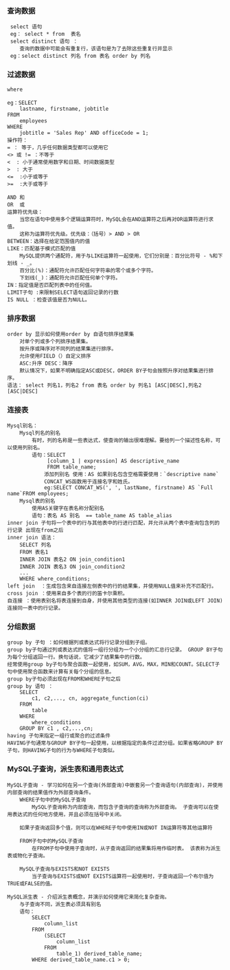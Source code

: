  ### 查询数据
     select 语句
     eg： select * from  表名
     select distinct 语句 ：
        查询的数据中可能会有重复行，该语句是为了去除这些重复行并显示
     eg：select distinct 列名 from 表名 order by 列名
### 过滤数据

    where
   
    eg：SELECT 
        lastname, firstname, jobtitle
    FROM
        employees
    WHERE
        jobtitle = 'Sales Rep' AND officeCode = 1;
    操作符：
    = ： 等于，几乎任何数据类型都可以使用它
    <> 或 != ：不等于
    <  : 小于通常使用数字和日期、时间数据类型
    >  : 大于
    <=  :小于或等于
    >=  :大于或等于
    
    AND 和 
    OR  或
    运算符优先级：
        当您在语句中使用多个逻辑运算符时，MySQL会在AND运算符之后再对OR运算符进行求值。
        这称为运算符优先级。优先级：（括号）> AND > OR
    BETWEEN：选择在给定范围值内的值
    LIKE：匹配基于模式匹配的值
        MySQL提供两个通配符，用于与LIKE运算符一起使用，它们分别是：百分比符号 - %和下划线 - _。
        百分比(%)：通配符允许匹配任何字符串的零个或多个字符。
        下划线(_)：通配符允许匹配任何单个字符。
    IN：指定值是否匹配列表中的任何值。
    LIMIT子句 :来限制SELECT语句返回记录的行数
    IS NULL ：检查该值是否为NULL。
### 排序数据
    order by 显示如何使用order by 自语句排序结果集
        对单个列或多个列排序结果集。
        按升序或降序对不同列的结果集进行排序。
        允许使用FIELD（）自定义排序
        ASC:升序 DESC：降序
        默认情况下，如果不明确指定ASC或DESC，ORDER BY子句会按照升序对结果集进行排序。
    语法： select 列名1，列名2 from 表名 order by 列名1 [ASC|DESC],列名2 [ASC|DESC]
### 连接表
    Mysql别名：
        Mysql列名的别名
            有时，列的名称是一些表达式，使查询的输出很难理解。要给列一个描述性名称，可以使用列别名。
            语句：SELECT 
                 [column_1 | expression] AS descriptive_name
                 FROM table_name;
                添加列别名 使用：AS 如果别名包含空格需要使用：`descriptive name`
                CONCAT_WS函数用于连接名字和姓氏。
                eg:SELECT CONCAT_WS(', ', lastName, firstname) AS `Full name`FROM employees;
        Mysql表的别名
            使用AS关键字在表名称分配别名
            语句：表名 AS 别名  == table_name AS table_alias
    inner join 子句将一个表中的行与其他表中的行进行匹配，并允许从两个表中查询包含列的行记录 出现在from之后
    inner join 语法：
        SELECT 列名
        FROM 表名1
        INNER JOIN 表名2 ON join_condition1
        INNER JOIN 表名3 ON join_condition2
        ...
        WHERE where_conditions;
    left join  ：生成包含来自连接左侧表中的行的结果集，并使用NULL值来补充不匹配行。
    cross join ：使用来自多个表的行的笛卡尔乘积。
    自连接 ：使用表别名将表连接到自身，并使用其他类型的连接(如INNER JOIN或LEFT JOIN)连接同一表中的行记录。
### 分组数据
    group by 子句 ：如何根据列或表达式将行记录分组到子组。
    group by子句通过列或表达式的值将一组行分组为一个小分组的汇总行记录。 GROUP BY子句为每个分组返回一行。换句话说，它减少了结果集中的行数。
    经常使用group by子句与聚合函数一起使用，如SUM，AVG，MAX，MIN和COUNT。SELECT子句中使用聚合函数来计算有关每个分组的信息。
    group by子句必须出现在FROM和WHERE子句之后
    group by 语句 ：
        SELECT 
            c1, c2,..., cn, aggregate_function(ci)
        FROM
            table
        WHERE
            where_conditions
        GROUP BY c1 , c2,...,cn;
    having 子句来指定一组行或聚合的过滤条件
    HAVING子句通常与GROUP BY子句一起使用，以根据指定的条件过滤分组。如果省略GROUP BY子句，则HAVING子句的行为与WHERE子句类似。
### MySQL子查询，派生表和通用表达式
    MySQL子查询 - 学习如何在另一个查询(外部查询)中嵌套另一个查询语句(内部查询)，并使用内部查询的结果值作为外部查询条件。
        WHERE子句中的MySQL子查询
            MySQL子查询称为内部查询，而包含子查询的查询称为外部查询。 子查询可以在使用表达式的任何地方使用，并且必须在括号中关闭。
            
        如果子查询返回多个值，则可以在WHERE子句中使用IN或NOT IN运算符等其他运算符
        
        FROM子句中的MySQL子查询
            在FROM子句中使用子查询时，从子查询返回的结果集将用作临时表。 该表称为派生表或物化子查询。
        
        MySQL子查询与EXISTS和NOT EXISTS
            当子查询与EXISTS或NOT EXISTS运算符一起使用时，子查询返回一个布尔值为TRUE或FALSE的值。
            
    MySQL派生表 - 介绍派生表概念，并演示如何使用它来简化复杂查询。
        与子查询不同，派生表必须具有别名
        语句：
            SELECT 
                column_list
            FROM
                (SELECT 
                    column_list
                FROM
                    table_1) derived_table_name;
            WHERE derived_table_name.c1 > 0;
    
    
    
    
    
    
    
    
    
    
    
    
    
    
    
    
    
    
    
    
    
    
    
    
    
    
    
    
    
    
    
    
    
    
    
    
    
    
    
    
    
    
    
    
    
    
    